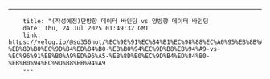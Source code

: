 ---
        title: "(작성예정)단방향 데이터 바인딩 vs 양방향 데이터 바인딩
        date: Thu, 24 Jul 2025 01:49:32 GMT
        link: https://velog.io/@so356hot/%EC%9E%91%EC%84%B1%EC%98%88%EC%A0%95%EB%8B%A8%EB%B0%A9%ED%96%A5-%EB%8D%B0%EC%9D%B4%ED%84%B0-%EB%B0%94%EC%9D%B8%EB%94%A9-vs-%EC%96%91%EB%B0%A9%ED%96%A5-%EB%8D%B0%EC%9D%B4%ED%84%B0-%EB%B0%94%EC%9D%B8%EB%94%A9
        ---
        
        